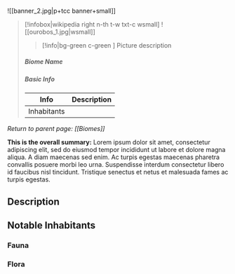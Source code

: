 ![[banner_2.jpg|p+tcc banner+small]]
> [!infobox|wikipedia right n-th t-w txt-c wsmall]
> ![[ourobos_1.jpg|wsmall]]
>> [!info|bg-green c-green ] Picture description
>##### Biome Name
> ##### _Basic Info_
> | Info | Description |
> | ---- | ---- |
> | Inhabitants |  |

*Return to parent page: [[Biomes]]*

**This is the overall summary:** Lorem ipsum dolor sit amet, consectetur adipiscing elit, sed do eiusmod tempor incididunt ut labore et dolore magna aliqua. A diam maecenas sed enim. Ac turpis egestas maecenas pharetra convallis posuere morbi leo urna. Suspendisse interdum consectetur libero id faucibus nisl tincidunt. Tristique senectus et netus et malesuada fames ac turpis egestas.

## Description

## Notable Inhabitants

### Fauna

### Flora